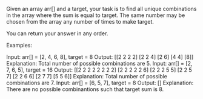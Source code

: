 Given an array arr[] and a target, your task is to find all unique combinations in the array where the sum is equal to target. The same number may be chosen from the array any number of times to make target.

You can return your answer in any order.

Examples:

Input: arr[] = [2, 4, 6, 8], target = 8
Output: [[2 2 2 2] [2 2 4] [2 6] [4 4] [8]]
Explanation: Total number of possible combinations are 5.
Input: arr[] = [2, 7, 6, 5], target = 16
Output: [[2 2 2 2 2 2 2 2] [2 2 2 2 2 6] [2 2 2 5 5] [2 2 5 7] [2 2 6 6] [2 7 7] [5 5 6]]
Explanation: Total number of possible combinations are 7.
Input: arr[] = [6, 5, 7], target = 8
Output: []
Explanation: There are no possible combinantions such that target sum is 8.